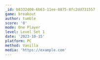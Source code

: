 ```yaml
---
_id: b8332d00-6b63-11ee-8875-8fc2dd731557
game: breakout
author: tumble
score: '0'
mode: One Player
level: Level Set 1
date: '2023-10-15'
platform: PC
method: Vanilla
media: 'https://example.com'
---
```


